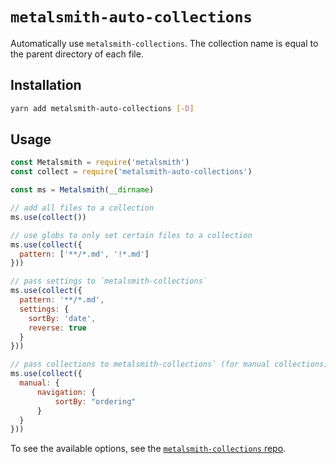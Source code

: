 # `metalsmith-auto-collections`

Automatically use `metalsmith-collections`. The collection name is equal to the parent directory of each file.

## Installation

```sh
yarn add metalsmith-auto-collections [-D]
```

## Usage

```js
const Metalsmith = require('metalsmith')
const collect = require('metalsmith-auto-collections')

const ms = Metalsmith(__dirname)

// add all files to a collection
ms.use(collect())

// use globs to only set certain files to a collection
ms.use(collect({
  pattern: ['**/*.md', '!*.md']
}))

// pass settings to `metalsmith-collections`
ms.use(collect({
  pattern: '**/*.md',
  settings: {
    sortBy: 'date',
    reverse: true
  }
}))

// pass collections to metalsmith-collections` (for manual collections)
ms.use(collect({
  manual: {
	  navigation: {
		  sortBy: "ordering"
	  }
  }
}))
```

 To see the available options, see the [`metalsmith-collections` repo](https://github.com/segmentio/metalsmith-collections).
